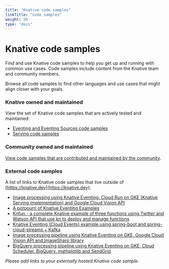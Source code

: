 ```yaml
---
title: "Knative code samples"
linkTitle: "Code samples"
weight: 90
type: "docs"
---
```


# Knative code samples

Find and use Knative code samples to help you get up and running with common use
cases. Code samples include content from the Knative team and community members.

Browse all code samples to find other languages and use cases that might align
closer with your goals.

### Knative owned and maintained

View the set of Knative code samples that are actively tested and maintained:

- [Eventing and Eventing Sources code samples](./eventing/samples/)
- [Serving code samples](./serving/samples/README.md)

### Community owned and maintained

[View code samples that are contributed and maintained by the community](../community/samples/README.md).

### External code samples

A list of links to Knative code samples that live outside of
[https://knative.dev](https://knative.dev):

- [Image processing using Knative Eventing, Cloud Run on GKE (Knative Serving implementation) and Google Cloud Vision API](https://github.com/akashrv/knative-samples/blob/master/docs/image-processing.md)
- [A potpourri of Knative Eventing Examples](https://github.com/lionelvillard/knative-examples)
- [Knfun - a complete Knative example of three functions using Twitter and Watson API that use kn to deploy and manage functions](https://github.com/maximilien/knfun/blob/master/README.md)
- [Knative Eventing (Cloud Events) example using spring-boot and spring-cloud-streams + Kafka](https://salaboy.com/2020/02/20/getting-started-with-knative-2020/)
- [Image processing pipeline using Knative Eventing on GKE, Google Cloud Vision API and ImageSharp library](https://github.com/meteatamel/knative-tutorial/blob/master/docs/image-processing-pipeline.md)
- [BigQuery processing pipeline using Knative Eventing on GKE, Cloud Scheduler, BigQuery, mathplotlib and SendGrid](https://github.com/meteatamel/knative-tutorial/blob/master/docs/bigquery-processing-pipeline.md)

_Please add links to your externally hosted Knative code sample._
